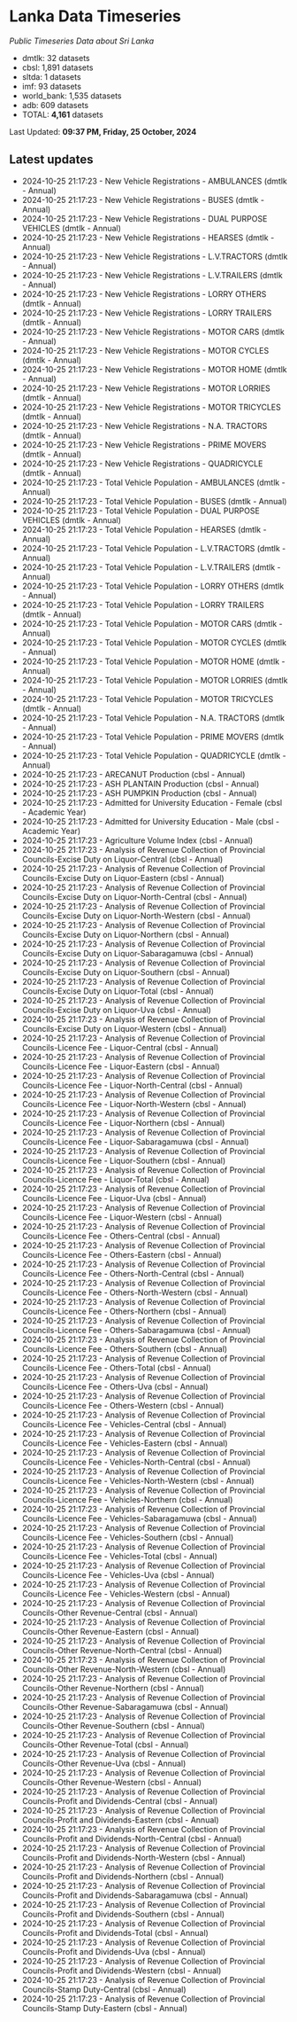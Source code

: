 # Lanka Data Timeseries
*Public Timeseries Data about Sri Lanka*

* dmtlk: 32 datasets
* cbsl: 1,891 datasets
* sltda: 1 datasets
* imf: 93 datasets
* world_bank: 1,535 datasets
* adb: 609 datasets
* TOTAL: **4,161** datasets

Last Updated: **09:37 PM, Friday, 25 October, 2024**

## Latest updates

* 2024-10-25 21:17:23 - New Vehicle Registrations - AMBULANCES (dmtlk - Annual)
* 2024-10-25 21:17:23 - New Vehicle Registrations - BUSES (dmtlk - Annual)
* 2024-10-25 21:17:23 - New Vehicle Registrations - DUAL PURPOSE VEHICLES (dmtlk - Annual)
* 2024-10-25 21:17:23 - New Vehicle Registrations - HEARSES (dmtlk - Annual)
* 2024-10-25 21:17:23 - New Vehicle Registrations - L.V.TRACTORS (dmtlk - Annual)
* 2024-10-25 21:17:23 - New Vehicle Registrations - L.V.TRAILERS (dmtlk - Annual)
* 2024-10-25 21:17:23 - New Vehicle Registrations - LORRY OTHERS (dmtlk - Annual)
* 2024-10-25 21:17:23 - New Vehicle Registrations - LORRY TRAILERS (dmtlk - Annual)
* 2024-10-25 21:17:23 - New Vehicle Registrations - MOTOR CARS (dmtlk - Annual)
* 2024-10-25 21:17:23 - New Vehicle Registrations - MOTOR CYCLES (dmtlk - Annual)
* 2024-10-25 21:17:23 - New Vehicle Registrations - MOTOR HOME (dmtlk - Annual)
* 2024-10-25 21:17:23 - New Vehicle Registrations - MOTOR LORRIES (dmtlk - Annual)
* 2024-10-25 21:17:23 - New Vehicle Registrations - MOTOR TRICYCLES (dmtlk - Annual)
* 2024-10-25 21:17:23 - New Vehicle Registrations - N.A. TRACTORS (dmtlk - Annual)
* 2024-10-25 21:17:23 - New Vehicle Registrations - PRIME MOVERS (dmtlk - Annual)
* 2024-10-25 21:17:23 - New Vehicle Registrations - QUADRICYCLE (dmtlk - Annual)
* 2024-10-25 21:17:23 - Total Vehicle Population - AMBULANCES (dmtlk - Annual)
* 2024-10-25 21:17:23 - Total Vehicle Population - BUSES (dmtlk - Annual)
* 2024-10-25 21:17:23 - Total Vehicle Population - DUAL PURPOSE VEHICLES (dmtlk - Annual)
* 2024-10-25 21:17:23 - Total Vehicle Population - HEARSES (dmtlk - Annual)
* 2024-10-25 21:17:23 - Total Vehicle Population - L.V.TRACTORS (dmtlk - Annual)
* 2024-10-25 21:17:23 - Total Vehicle Population - L.V.TRAILERS (dmtlk - Annual)
* 2024-10-25 21:17:23 - Total Vehicle Population - LORRY OTHERS (dmtlk - Annual)
* 2024-10-25 21:17:23 - Total Vehicle Population - LORRY TRAILERS (dmtlk - Annual)
* 2024-10-25 21:17:23 - Total Vehicle Population - MOTOR CARS (dmtlk - Annual)
* 2024-10-25 21:17:23 - Total Vehicle Population - MOTOR CYCLES (dmtlk - Annual)
* 2024-10-25 21:17:23 - Total Vehicle Population - MOTOR HOME (dmtlk - Annual)
* 2024-10-25 21:17:23 - Total Vehicle Population - MOTOR LORRIES (dmtlk - Annual)
* 2024-10-25 21:17:23 - Total Vehicle Population - MOTOR TRICYCLES (dmtlk - Annual)
* 2024-10-25 21:17:23 - Total Vehicle Population - N.A. TRACTORS (dmtlk - Annual)
* 2024-10-25 21:17:23 - Total Vehicle Population - PRIME MOVERS (dmtlk - Annual)
* 2024-10-25 21:17:23 - Total Vehicle Population - QUADRICYCLE (dmtlk - Annual)
* 2024-10-25 21:17:23 - ARECANUT Production (cbsl - Annual)
* 2024-10-25 21:17:23 - ASH PLANTAIN Production (cbsl - Annual)
* 2024-10-25 21:17:23 - ASH PUMPKIN Production (cbsl - Annual)
* 2024-10-25 21:17:23 - Admitted for University Education - Female (cbsl - Academic Year)
* 2024-10-25 21:17:23 - Admitted for University Education - Male (cbsl - Academic Year)
* 2024-10-25 21:17:23 - Agriculture Volume Index (cbsl - Annual)
* 2024-10-25 21:17:23 - Analysis of Revenue Collection of Provincial Councils-Excise Duty on Liquor-Central (cbsl - Annual)
* 2024-10-25 21:17:23 - Analysis of Revenue Collection of Provincial Councils-Excise Duty on Liquor-Eastern (cbsl - Annual)
* 2024-10-25 21:17:23 - Analysis of Revenue Collection of Provincial Councils-Excise Duty on Liquor-North-Central (cbsl - Annual)
* 2024-10-25 21:17:23 - Analysis of Revenue Collection of Provincial Councils-Excise Duty on Liquor-North-Western (cbsl - Annual)
* 2024-10-25 21:17:23 - Analysis of Revenue Collection of Provincial Councils-Excise Duty on Liquor-Northern (cbsl - Annual)
* 2024-10-25 21:17:23 - Analysis of Revenue Collection of Provincial Councils-Excise Duty on Liquor-Sabaragamuwa (cbsl - Annual)
* 2024-10-25 21:17:23 - Analysis of Revenue Collection of Provincial Councils-Excise Duty on Liquor-Southern (cbsl - Annual)
* 2024-10-25 21:17:23 - Analysis of Revenue Collection of Provincial Councils-Excise Duty on Liquor-Total (cbsl - Annual)
* 2024-10-25 21:17:23 - Analysis of Revenue Collection of Provincial Councils-Excise Duty on Liquor-Uva (cbsl - Annual)
* 2024-10-25 21:17:23 - Analysis of Revenue Collection of Provincial Councils-Excise Duty on Liquor-Western (cbsl - Annual)
* 2024-10-25 21:17:23 - Analysis of Revenue Collection of Provincial Councils-Licence Fee - Liquor-Central (cbsl - Annual)
* 2024-10-25 21:17:23 - Analysis of Revenue Collection of Provincial Councils-Licence Fee - Liquor-Eastern (cbsl - Annual)
* 2024-10-25 21:17:23 - Analysis of Revenue Collection of Provincial Councils-Licence Fee - Liquor-North-Central (cbsl - Annual)
* 2024-10-25 21:17:23 - Analysis of Revenue Collection of Provincial Councils-Licence Fee - Liquor-North-Western (cbsl - Annual)
* 2024-10-25 21:17:23 - Analysis of Revenue Collection of Provincial Councils-Licence Fee - Liquor-Northern (cbsl - Annual)
* 2024-10-25 21:17:23 - Analysis of Revenue Collection of Provincial Councils-Licence Fee - Liquor-Sabaragamuwa (cbsl - Annual)
* 2024-10-25 21:17:23 - Analysis of Revenue Collection of Provincial Councils-Licence Fee - Liquor-Southern (cbsl - Annual)
* 2024-10-25 21:17:23 - Analysis of Revenue Collection of Provincial Councils-Licence Fee - Liquor-Total (cbsl - Annual)
* 2024-10-25 21:17:23 - Analysis of Revenue Collection of Provincial Councils-Licence Fee - Liquor-Uva (cbsl - Annual)
* 2024-10-25 21:17:23 - Analysis of Revenue Collection of Provincial Councils-Licence Fee - Liquor-Western (cbsl - Annual)
* 2024-10-25 21:17:23 - Analysis of Revenue Collection of Provincial Councils-Licence Fee - Others-Central (cbsl - Annual)
* 2024-10-25 21:17:23 - Analysis of Revenue Collection of Provincial Councils-Licence Fee - Others-Eastern (cbsl - Annual)
* 2024-10-25 21:17:23 - Analysis of Revenue Collection of Provincial Councils-Licence Fee - Others-North-Central (cbsl - Annual)
* 2024-10-25 21:17:23 - Analysis of Revenue Collection of Provincial Councils-Licence Fee - Others-North-Western (cbsl - Annual)
* 2024-10-25 21:17:23 - Analysis of Revenue Collection of Provincial Councils-Licence Fee - Others-Northern (cbsl - Annual)
* 2024-10-25 21:17:23 - Analysis of Revenue Collection of Provincial Councils-Licence Fee - Others-Sabaragamuwa (cbsl - Annual)
* 2024-10-25 21:17:23 - Analysis of Revenue Collection of Provincial Councils-Licence Fee - Others-Southern (cbsl - Annual)
* 2024-10-25 21:17:23 - Analysis of Revenue Collection of Provincial Councils-Licence Fee - Others-Total (cbsl - Annual)
* 2024-10-25 21:17:23 - Analysis of Revenue Collection of Provincial Councils-Licence Fee - Others-Uva (cbsl - Annual)
* 2024-10-25 21:17:23 - Analysis of Revenue Collection of Provincial Councils-Licence Fee - Others-Western (cbsl - Annual)
* 2024-10-25 21:17:23 - Analysis of Revenue Collection of Provincial Councils-Licence Fee - Vehicles-Central (cbsl - Annual)
* 2024-10-25 21:17:23 - Analysis of Revenue Collection of Provincial Councils-Licence Fee - Vehicles-Eastern (cbsl - Annual)
* 2024-10-25 21:17:23 - Analysis of Revenue Collection of Provincial Councils-Licence Fee - Vehicles-North-Central (cbsl - Annual)
* 2024-10-25 21:17:23 - Analysis of Revenue Collection of Provincial Councils-Licence Fee - Vehicles-North-Western (cbsl - Annual)
* 2024-10-25 21:17:23 - Analysis of Revenue Collection of Provincial Councils-Licence Fee - Vehicles-Northern (cbsl - Annual)
* 2024-10-25 21:17:23 - Analysis of Revenue Collection of Provincial Councils-Licence Fee - Vehicles-Sabaragamuwa (cbsl - Annual)
* 2024-10-25 21:17:23 - Analysis of Revenue Collection of Provincial Councils-Licence Fee - Vehicles-Southern (cbsl - Annual)
* 2024-10-25 21:17:23 - Analysis of Revenue Collection of Provincial Councils-Licence Fee - Vehicles-Total (cbsl - Annual)
* 2024-10-25 21:17:23 - Analysis of Revenue Collection of Provincial Councils-Licence Fee - Vehicles-Uva (cbsl - Annual)
* 2024-10-25 21:17:23 - Analysis of Revenue Collection of Provincial Councils-Licence Fee - Vehicles-Western (cbsl - Annual)
* 2024-10-25 21:17:23 - Analysis of Revenue Collection of Provincial Councils-Other Revenue-Central (cbsl - Annual)
* 2024-10-25 21:17:23 - Analysis of Revenue Collection of Provincial Councils-Other Revenue-Eastern (cbsl - Annual)
* 2024-10-25 21:17:23 - Analysis of Revenue Collection of Provincial Councils-Other Revenue-North-Central (cbsl - Annual)
* 2024-10-25 21:17:23 - Analysis of Revenue Collection of Provincial Councils-Other Revenue-North-Western (cbsl - Annual)
* 2024-10-25 21:17:23 - Analysis of Revenue Collection of Provincial Councils-Other Revenue-Northern (cbsl - Annual)
* 2024-10-25 21:17:23 - Analysis of Revenue Collection of Provincial Councils-Other Revenue-Sabaragamuwa (cbsl - Annual)
* 2024-10-25 21:17:23 - Analysis of Revenue Collection of Provincial Councils-Other Revenue-Southern (cbsl - Annual)
* 2024-10-25 21:17:23 - Analysis of Revenue Collection of Provincial Councils-Other Revenue-Total (cbsl - Annual)
* 2024-10-25 21:17:23 - Analysis of Revenue Collection of Provincial Councils-Other Revenue-Uva (cbsl - Annual)
* 2024-10-25 21:17:23 - Analysis of Revenue Collection of Provincial Councils-Other Revenue-Western (cbsl - Annual)
* 2024-10-25 21:17:23 - Analysis of Revenue Collection of Provincial Councils-Profit and Dividends-Central (cbsl - Annual)
* 2024-10-25 21:17:23 - Analysis of Revenue Collection of Provincial Councils-Profit and Dividends-Eastern (cbsl - Annual)
* 2024-10-25 21:17:23 - Analysis of Revenue Collection of Provincial Councils-Profit and Dividends-North-Central (cbsl - Annual)
* 2024-10-25 21:17:23 - Analysis of Revenue Collection of Provincial Councils-Profit and Dividends-North-Western (cbsl - Annual)
* 2024-10-25 21:17:23 - Analysis of Revenue Collection of Provincial Councils-Profit and Dividends-Northern (cbsl - Annual)
* 2024-10-25 21:17:23 - Analysis of Revenue Collection of Provincial Councils-Profit and Dividends-Sabaragamuwa (cbsl - Annual)
* 2024-10-25 21:17:23 - Analysis of Revenue Collection of Provincial Councils-Profit and Dividends-Southern (cbsl - Annual)
* 2024-10-25 21:17:23 - Analysis of Revenue Collection of Provincial Councils-Profit and Dividends-Total (cbsl - Annual)
* 2024-10-25 21:17:23 - Analysis of Revenue Collection of Provincial Councils-Profit and Dividends-Uva (cbsl - Annual)
* 2024-10-25 21:17:23 - Analysis of Revenue Collection of Provincial Councils-Profit and Dividends-Western (cbsl - Annual)
* 2024-10-25 21:17:23 - Analysis of Revenue Collection of Provincial Councils-Stamp Duty-Central (cbsl - Annual)
* 2024-10-25 21:17:23 - Analysis of Revenue Collection of Provincial Councils-Stamp Duty-Eastern (cbsl - Annual)
